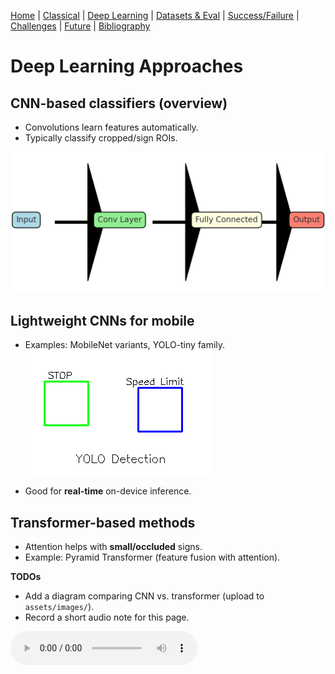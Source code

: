 [Home](index.md) | [Classical](classical.md) | [Deep Learning](deep-learning.md) | [Datasets & Eval](datasets.md) | [Success/Failure](successes-failures.md) | [Challenges](challenges.md) | [Future](future.md) | [Bibliography](bibliography.md)


# Deep Learning Approaches

## CNN-based classifiers (overview)
- Convolutions learn features automatically.
- Typically classify cropped/sign ROIs.

![CNN Architecture](assets/images/cnn-architecture.png)  


## Lightweight CNNs for mobile
- Examples: MobileNet variants, YOLO-tiny family.
![YOLO Detection](assets/images/yolo-detection.png)  

- Good for **real-time** on-device inference.

## Transformer-based methods
- Attention helps with **small/occluded** signs.
- Example: Pyramid Transformer (feature fusion with attention).

**TODOs**
- Add a diagram comparing CNN vs. transformer (upload to `assets/images/`).
- Record a short audio note for this page.

<audio controls src="assets/audio/deep.mp3">Your browser does not support audio.</audio>
